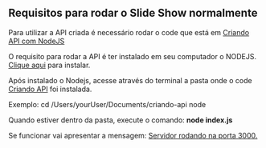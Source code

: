 <h2>Requisitos para rodar o Slide Show normalmente</h2>

Para utilizar a API criada é necessário rodar o code que está em <a href="https://github.com/mayarasantos927/criando-api-com-nodejs">Criando API com NodeJS</a>

O requisito para rodar a API é ter instalado em seu computador o NODEJS. <a href="https://nodejs.org/en/">Clique aqui</a> para instalar.

Após instalado o Nodejs, acesse através do terminal a pasta onde o code <a href="https://github.com/mayarasantos927/criando-api-com-nodejs">Criando API</a> foi instalada.

Exemplo: cd /Users/yourUser/Documents/criando-api node

Quando estiver dentro da pasta, execute o comando: <b>node index.js </b>

Se funcionar vai apresentar a mensagem: <u>Servidor rodando na porta 3000.</u>
